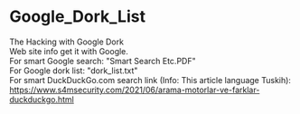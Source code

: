 # Google_Dork_List
The Hacking with Google Dork
<br>
Web site info get it with Google.<br>
For smart Google search: "Smart Search Etc.PDF"<br>
For Google dork list: "dork_list.txt"<br>
For smart DuckDuckGo.com search link (Info: This article language Tuskih): https://www.s4msecurity.com/2021/06/arama-motorlar-ve-farklar-duckduckgo.html
